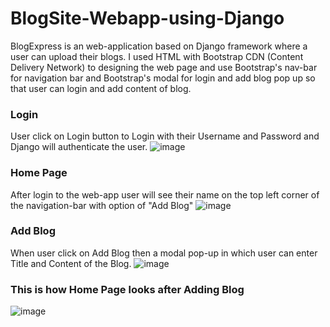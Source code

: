 # BlogSite-Webapp-using-Django

BlogExpress is an web-application based on Django framework where a user can upload their blogs.
I used HTML with Bootstrap CDN (Content Delivery Network) to designing the web page and use Bootstrap's nav-bar for navigation bar and Bootstrap's modal for login and add blog pop up so that user can login and add content of blog.

### Login 
User click on Login button to Login with their Username and Password and Django will authenticate the user.
![image](https://user-images.githubusercontent.com/41718296/83160900-65ae3900-a125-11ea-9bf9-9cc1261bdfb6.png)

### Home Page
After login to the web-app user will see their name on the top left corner of the navigation-bar with option of "Add Blog"
![image](https://user-images.githubusercontent.com/41718296/83161244-d2293800-a125-11ea-88dc-5006fc39dbd0.png)


### Add Blog
When user click on Add Blog then a modal pop-up in which user can enter Title and Content of the Blog.
![image](https://user-images.githubusercontent.com/41718296/83161605-4532ae80-a126-11ea-8be1-0ba618b63f7c.png)


### This is how Home Page looks after Adding Blog
![image](https://user-images.githubusercontent.com/41718296/83161721-6d221200-a126-11ea-908e-f9ae8253237a.png)
